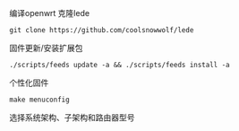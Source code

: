 
编译openwrt
克隆lede
```
git clone https://github.com/coolsnowwolf/lede
```
固件更新/安装扩展包
```
./scripts/feeds update -a && ./scripts/feeds install -a
```
个性化固件
```
make menuconfig 
```
选择系统架构、子架构和路由器型号
